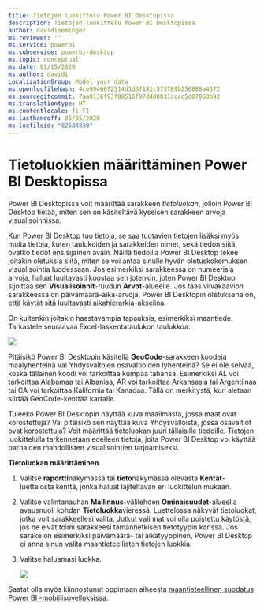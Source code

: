 ```yaml
---
title: Tietojen luokittelu Power BI Desktopissa
description: Tietojen luokittelu Power BI Desktopissa
author: davidiseminger
ms.reviewer: ''
ms.service: powerbi
ms.subservice: powerbi-desktop
ms.topic: conceptual
ms.date: 01/15/2020
ms.author: davidi
LocalizationGroup: Model your data
ms.openlocfilehash: 4ce9946672514d3d3f181c573789b256888a4372
ms.sourcegitcommit: 7aa0136f93f88516f97ddd8031ccac5d07863b92
ms.translationtype: HT
ms.contentlocale: fi-FI
ms.lasthandoff: 05/05/2020
ms.locfileid: "82584830"
---
```

# <a name="specify-data-categories-in-power-bi-desktop"></a>Tietoluokkien määrittäminen Power BI Desktopissa
Power BI Desktopissa voit määrittää sarakkeen *tietoluokan*, jolloin Power BI Desktop tietää, miten sen on käsiteltävä kyseisen sarakkeen arvoja visualisoinnissa.

Kun Power BI Desktop tuo tietoja, se saa tuotavien tietojen lisäksi myös muita tietoja, kuten taulukoiden ja sarakkeiden nimet, sekä tiedon siitä, ovatko tiedot ensisijainen avain. Näillä tiedoilla Power BI Desktop tekee joitakin oletuksia siitä, miten se voi antaa sinulle hyvän oletuskokemuksen visualisointia luodessaan.
Jos esimerkiksi sarakkeessa on numeerisia arvoja, haluat luultavasti koostaa sen jotenkin, joten Power BI Desktop sijoittaa sen **Visualisoinnit**-ruudun **Arvot**-alueelle. Jos taas viivakaavion sarakkeessa on päivämäärä-aika-arvoja, Power BI Desktopin oletuksena on, että käytät sitä luultavasti aikahierarkia-akselina.

On kuitenkin joitakin haastavampia tapauksia, esimerkiksi maantiede. Tarkastele seuraavaa Excel-laskentataulukon taulukkoa:

![](media/desktop-data-categorization/datacategorizationtable.png)

Pitäisikö Power BI Desktopin käsitellä **GeoCode**-sarakkeen koodeja maalyhenteinä vai Yhdysvaltojen osavaltioiden lyhenteinä?  Se ei ole selvää, koska tällainen koodi voi tarkoittaa kumpaa tahansa. Esimerkiksi AL voi tarkoittaa Alabamaa tai Albaniaa, AR voi tarkoittaa Arkansasia tai Argentiinaa tai CA voi tarkoittaa Kalifornia tai Kanadaa. Tällä on merkitystä, kun aletaan siirtää GeoCode-kenttää kartalle. 

Tuleeko Power BI Desktopin näyttää kuva maailmasta, jossa maat ovat korostettuja? Vai pitäisikö sen näyttää kuva Yhdysvalloista, jossa osavaltiot ovat korostettuja?  Voit määrittää tietoluokan juuri tällaisille tiedoille. Tietojen luokittelulla tarkennetaan edelleen tietoja, joita Power BI Desktop voi käyttää parhaiden mahdollisten visualisointien tarjoamiseksi.  

**Tietoluokan määrittäminen**

1. Valitse **raportti**näkymässä tai **tieto**näkymässä olevasta **Kentät**-luettelosta kenttä, jonka haluat lajiteltavan eri luokittelun mukaan.
2. Valitse valintanauhan **Mallinnus**-välilehden **Ominaisuudet**-alueella avausnuoli kohdan **Tietoluokka**vieressä.  Luettelossa näkyvät tietoluokat, jotka voit sarakkeellesi valita. Jotkut valinnat voi olla poistettu käytöstä, jos ne eivät toimi sarakkeesi tämänhetkisen tietotyypin kanssa.  Jos sarake on esimerkiksi päivämäärä- tai aikatyyppinen, Power BI Desktop ei anna sinun valita maantieteellisten tietojen luokkia. 
3. Valitse haluamasi luokka.

   ![](media/desktop-data-categorization/desktop-data-categorization.png)

Saatat olla myös kiinnostunut oppimaan aiheesta [maantieteellinen suodatus Power BI -mobiilisovelluksissa](desktop-mobile-geofiltering.md).

